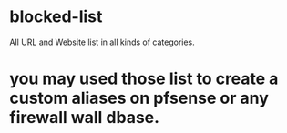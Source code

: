 # blocked-list
All URL and Website list in all kinds of categories. 
# you may used those list to create a custom aliases on pfsense or any firewall wall dbase.
